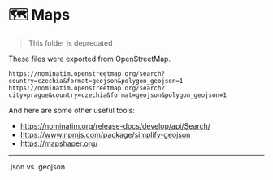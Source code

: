 # 🗺️ Maps

> This folder is deprecated

These files were exported from OpenStreetMap.

```
https://nominatim.openstreetmap.org/search?country=czechia&format=geojson&polygon_geojson=1
https://nominatim.openstreetmap.org/search?city=prague&country=czechia&format=geojson&polygon_geojson=1
```

And here are some other useful tools:

-   https://nominatim.org/release-docs/develop/api/Search/
-   https://www.npmjs.com/package/simplify-geojson
-   https://mapshaper.org/

---

.json vs .geojson
